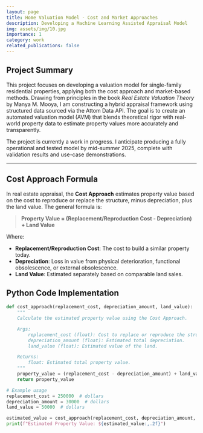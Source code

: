 ```yaml
---
layout: page
title: Home Valuation Model - Cost and Market Approaches
description: Developing a Machine Learning Assisted Appraisal Model
img: assets/img/10.jpg
importance: 1
category: work
related_publications: false
---
```


## Project Summary

This project focuses on developing a valuation model for single-family residential properties, applying both the cost approach and market-based methods. Drawing from principles in the book *Real Estate Valuation Theory* by Manya M. Mooya, I am constructing a hybrid appraisal framework using structured data sourced via the Attom Data API. The goal is to create an automated valuation model (AVM) that blends theoretical rigor with real-world property data to estimate property values more accurately and transparently.

The project is currently a work in progress. I anticipate producing a fully operational and tested model by mid-summer 2025, complete with validation results and use-case demonstrations.

---

## Cost Approach Formula

In real estate appraisal, the **Cost Approach** estimates property value based on the cost to reproduce or replace the structure, minus depreciation, plus the land value. The general formula is:

> **Property Value = (Replacement/Reproduction Cost - Depreciation) + Land Value**

Where:
- **Replacement/Reproduction Cost**: The cost to build a similar property today.
- **Depreciation**: Loss in value from physical deterioration, functional obsolescence, or external obsolescence.
- **Land Value**: Estimated separately based on comparable land sales.

## Python Code Implementation

```python
def cost_approach(replacement_cost, depreciation_amount, land_value):
    """
    Calculate the estimated property value using the Cost Approach.

    Args:
        replacement_cost (float): Cost to replace or reproduce the structure.
        depreciation_amount (float): Estimated total depreciation.
        land_value (float): Estimated value of the land.

    Returns:
        float: Estimated total property value.
    """
    property_value = (replacement_cost - depreciation_amount) + land_value
    return property_value

# Example usage
replacement_cost = 250000  # dollars
depreciation_amount = 30000  # dollars
land_value = 50000  # dollars

estimated_value = cost_approach(replacement_cost, depreciation_amount, land_value)
print(f"Estimated Property Value: ${estimated_value:,.2f}")
```